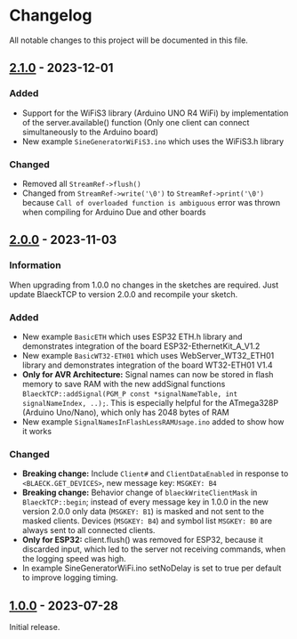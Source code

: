 # Changelog

All notable changes to this project will be documented in this file.

## [2.1.0] - 2023-12-01

### Added
- Support for the WiFiS3 library (Arduino UNO R4 WiFi) by implementation of the server.available() function (Only one client can connect simultaneously to the Arduino board)
- New example `SineGeneratorWiFiS3.ino` which uses the WiFiS3.h library

### Changed
- Removed all `StreamRef->flush()`
- Changed from `StreamRef->write('\0')` to `StreamRef->print('\0')` because `Call of overloaded function is ambiguous` error was thrown when compiling for Arduino Due and other boards


## [2.0.0] - 2023-11-03
### Information
When upgrading from 1.0.0 no changes in the sketches are required. Just update BlaeckTCP to version 2.0.0 and recompile your sketch. 

### Added
- New example `BasicETH` which uses ESP32 ETH.h library and demonstrates integration of the board ESP32-EthernetKit_A_V1.2
- New example `BasicWT32-ETH01` which uses WebServer_WT32_ETH01 library and demonstrates integration of the board WT32-ETH01 V1.4
- **Only for AVR Architecture:** Signal names can now be stored in flash memory to save RAM with the new addSignal functions `BlaeckTCP::addSignal(PGM_P const *signalNameTable, int signalNameIndex, ..);`. This is especially helpful for the ATmega328P (Arduino Uno/Nano), which only has 2048 bytes of RAM
- New example `SignalNamesInFlashLessRAMUsage.ino` added to show how it works

### Changed
- **Breaking change:** Include `Client#` and `ClientDataEnabled` in response to `<BLAECK.GET_DEVICES>`, new message key: `MSGKEY: B4`
- **Breaking change:** Behavior change of `blaeckWriteClientMask` in `BlaeckTCP::begin`; instead of every message key in 1.0.0 in the new version 2.0.0 only data (`MSGKEY: B1`) is masked and not sent to the masked clients. Devices (`MSGKEY: B4`) and symbol list `MSGKEY: B0` are always sent to all connected clients.
- **Only for ESP32:** client.flush() was removed for ESP32, because it discarded input, which led to the server not receiving commands, when the logging speed was high.
- In example SineGeneratorWiFi.ino setNoDelay is set to true per default to improve logging timing.

 
## [1.0.0] - 2023-07-28

Initial release.

[2.1.0]: https://github.com/sebaJoSt/BlaeckTCP/compare/2.0.0...2.1.0
[2.0.0]: https://github.com/sebaJoSt/BlaeckTCP/compare/1.0.0...2.0.0
[1.0.0]: https://github.com/sebaJoSt/BlaeckTCP/releases/tag/1.0.0
